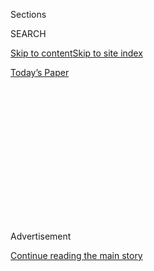 <div id="app">

<div>

<div>

<div>

<div class="NYTAppHideMasthead css-1q2w90k e1suatyy0">

<div class="section css-ui9rw0 e1suatyy2">

<div class="css-eph4ug er09x8g0">

<div class="css-6n7j50">

</div>

<span class="css-1dv1kvn">Sections</span>

<div class="css-10488qs">

<span class="css-1dv1kvn">SEARCH</span>

</div>

[Skip to content](#site-content)[Skip to site
index](#site-index)

</div>

<div class="css-10698na e1huz5gh0">

</div>

</div>

<div id="masthead-bar-one" class="section hasLinks css-15hmgas e1csuq9d3">

<div class="css-uqyvli e1csuq9d0">

</div>

<div class="css-1uqjmks e1csuq9d1">

</div>

<div class="css-9e9ivx">

[](https://myaccount.nytimes3xbfgragh.onion/auth/login?response_type=cookie&client_id=vi)

</div>

<div class="css-1bvtpon e1csuq9d2">

[Today’s
Paper](https://www.nytimes3xbfgragh.onion/section/todayspaper)

</div>

</div>

</div>

</div>

<div data-aria-hidden="false">

<div id="site-content" data-role="main">

<div>

<div class="css-1aor85t" style="opacity:0.000000001;z-index:-1;visibility:hidden">

<div class="css-1hqnpie">

<div class="css-epjblv">

<span class="css-z6pdnw">A Shrimp Roll Inspired by
Ikea</span>

</div>

<div class="css-k008qs">

<div class="css-1iwv8en">

<span class="css-18z7m18"></span>

<div>

<div>

</div>

</div>

</div>

<span class="css-1n6z4y">https://nyti.ms/2FzhFKs</span>

<div class="css-1705lsu">

<div class="css-4xjgmj">

<div class="css-4skfbu" data-role="toolbar" data-aria-label="Social Media Share buttons, Save button, and Comments Panel with current comment count" data-testid="share-tools">

  - 
  - 
  - 
  - 
    
    <div class="css-6n7j50">
    
    </div>

  - 

</div>

</div>

</div>

</div>

</div>

</div>

<div class="css-13pd83m">

</div>

<div id="top-wrapper" class="css-1sy8kpn">

<div id="top-slug" class="css-l9onyx">

Advertisement

</div>

[Continue reading the main
story](#after-top)

<div class="ad top-wrapper" style="text-align:center;height:100%;display:block;min-height:250px">

<div id="top" class="place-ad" data-position="top" data-size-key="top">

</div>

</div>

<div id="after-top">

</div>

</div>

<div id="sponsor-wrapper" class="css-1hyfx7x">

<div id="sponsor-slug" class="css-19vbshk">

Supported by

</div>

[Continue reading the main
story](#after-sponsor)

<div id="sponsor" class="ad sponsor-wrapper" style="text-align:center;height:100%;display:block">

</div>

<div id="after-sponsor">

</div>

</div>

[Eat](/column/magazine-eat "Eat")

<div class="css-1vkm6nb ehdk2mb0">

# A Shrimp Roll Inspired by Ikea

</div>

<div class="css-79elbk" data-testid="photoviewer-wrapper">

<div class="css-z3e15g" data-testid="photoviewer-wrapper-hidden">

</div>

<div class="css-1a48zt4 ehw59r15" data-testid="photoviewer-children">

![<span class="css-i48y28 e13ogyst0" data-aria-hidden="true">Rock-shrimp
roll.</span><span class="css-ach9cc e1z0qqy90" itemprop="copyrightHolder"><span class="css-1ly73wi e1tej78p0">Credit...</span><span><span>Bobby
Doherty for The New York Times. Food stylist: Maggie Ruggiero. Prop
stylist: Margaret MacMillan
Jones.</span></span></span>](https://static01.graylady3jvrrxbe.onion/images/2019/06/30/magazine/30mag-eat/48bcfb92f92f4965a83b73fa9ad61f13-articleLarge.jpg?quality=75&auto=webp&disable=upscale)

</div>

</div>

<div class="css-xt80pu e12qa4dv0">

<div class="css-18e8msd">

<div class="css-vp77d3 epjyd6m0">

<div class="css-1baulvz">

By <span class="css-1baulvz last-byline" itemprop="name">Gabrielle
Hamilton</span>

</div>

</div>

  - June 26,
    2019

  - 
    
    <div class="css-4xjgmj">
    
    <div class="css-d8bdto" data-role="toolbar" data-aria-label="Social Media Share buttons, Save button, and Comments Panel with current comment count" data-testid="share-tools">
    
      - 
      - 
      - 
      - 
        
        <div class="css-6n7j50">
        
        </div>
    
      - 
    
    </div>
    
    </div>

</div>

</div>

<div class="section meteredContent css-1r7ky0e" name="articleBody" itemprop="articleBody">

<div class="css-1fanzo5 StoryBodyCompanionColumn">

<div class="css-53u6y8">

I still briefly flounder when I meet someone — at the dog run, at the
laundry or in line at the bodega — and as the conversation turns to work
and I say I have a restaurant, they ask: What kind of restaurant is it?

The question strikes me as anachronistic, like when you have to fill out
those forms at the doctor’s office and they ask you for your three phone
numbers: daytime, evening, office.

And my answer even more so, given that we now have restaurants of such
micro-specificity as “Isan cooking of northeastern Thailand.” “Creative
American?” I offer with a wobbly question mark, falling back on the
neatly supplied category it was given by the Zagat guide after we opened
in 1999; 20 years ago that was a statement meant to distinguish you in a
landscape of Italian or French.

We serve a pretty straightforward shrimp roll at lunch right now, but we
are not by any stretch a seafood restaurant. It comes with a side of
French fries, but we are as far away from a Maine-inflected lobster
shack as you can get. Still, “creative American” feels vague and
inadequate. Other times, more confidently, I’ve said, “It’s tiny, very
small.” Hoping to sum it up, I’ve also tried: “I’m a salt-and-pepper
cook. It’s all olive oil, parsley and lemon.”

</div>

</div>

<div class="css-1fanzo5 StoryBodyCompanionColumn">

<div class="css-53u6y8">

I’ve found it helps a lot to just name the actual menu items: “Sometimes
we run a whole grilled fish with toasted fennel oil, and in the winter,
braised lamb shoulder with preserved lemons. When we can get it,
monkfish liver on buttered toast. Same with the rabbit kidneys.”

If there’s time and the conversation gets going, I have sometimes
explained: “It’s a personal restaurant. The food reflects a lot of my
own experiences and appetites.” But I take extreme care with that, since
lately the “narrative” aspect of eating out in a restaurant can often
take an absurd turn, with the waiter standing there explaining the menu
to you. “So, every dish here tells a story,” he begins, taking you
hostage, and you immediately start looking for a magic getaway taxi to
pull up in front honking for you. As Anton Chekhov said: Don’t tell me
the moon is shining; show me the glint of light on the broken glass.

Take that shrimp roll, for instance. We use rock shrimp — a kind of
“poor man’s lobster” — and there’s a sliced hard-boiled egg shingled
on top with crosswise sliced coins of bitter endive. I love the clean
crunch of that endive so much. The bun is griddled, not just on the
outside but split and griddled on the inside too — getting the most
possible surface area of the best part of the bun: the warm, sweet,
buttery part. We pile the salad — plenty of mayonnaise, plenty of rock
shrimp, very little onion and celery — onto the bun so generously that
this could be a fork-and-knife deal.

The rock shrimp — so called as their shells are rock-hard, unlike the
brown, pink and tiger varieties, whose shells more closely resemble
flimsy plastic — have sweet meats and a texture that resembles uncannily
the tail meat of lobsters. They come from deep cold waters in Florida
and the harvest practices are monitored — no coral damage, no
overfishing — and the shrimp are happily affordable.

</div>

</div>

<div class="css-79elbk" data-testid="photoviewer-wrapper">

<div class="css-z3e15g" data-testid="photoviewer-wrapper-hidden">

</div>

<div class="css-1a48zt4 ehw59r15" data-testid="photoviewer-children">

![<span class="css-i48y28 e13ogyst0" data-aria-hidden="true">Some rock
shrimp in an ice
bath.</span><span class="css-ach9cc e1z0qqy90" itemprop="copyrightHolder"><span class="css-1ly73wi e1tej78p0">Credit...</span><span>Bobby
Doherty for The New York Times. Food stylist: Maggie Ruggiero. Prop
stylist: Margaret MacMillan
Jones.</span></span>](https://static01.graylady3jvrrxbe.onion/images/2019/06/30/magazine/30mag-eat-02/48bcfb92f92f4965a83b73fa9ad61f13-1-articleLarge.jpg?quality=75&auto=webp&disable=upscale)

</div>

</div>

<div class="css-1fanzo5 StoryBodyCompanionColumn">

<div class="css-53u6y8">

If there’s one sure way I’ve always described the restaurant, if there’s
one constant through line to the story here, it’s about being thrifty.
The restaurant has always had expensive tastes but modest means. I’ve
spent my career making excellent use of the low cuts, the discards, the
crumbs, the castoffs. Our roasted marrow bones used to be sent by the
butcher free — for our dogs, he thought\! Now they are $3.95 a pound.

</div>

</div>

<div class="css-1fanzo5 StoryBodyCompanionColumn">

<div class="css-53u6y8">

While the negroni we serve comes from that late-afternoon piazza in
Rome, with all the Italians sitting around in their cashmere sweaters
and suede loafers, and the Calvados omelet on our dessert menu comes
from a summer trip to France, this rock-shrimp roll comes, in a way,
from the Ikea in Brooklyn. There’s a bike ride I loved to take all the
way out to the maritime wonder that is Red Hook, Brooklyn — not for a
bookcase or a bed frame or a stylish affordable pendant lamp — but just
to go to the cafeteria and get the open-faced shrimp-salad sandwich on
rye bread and then to sit on a bench just past the parking lot, looking
out at the industrial mouth of New York Harbor, those mesmerizing
colossal ocean liners and oil tankers and cargo ships being tugged in
and out. But that back story need never make its way to the table. The
piled-up rock-shrimp roll speaks for itself.

**Recipe:** [Rock-shrimp
roll](https://cooking.nytimes3xbfgragh.onion/recipes/1020322-rock-shrimp-roll)

</div>

</div>

</div>

<div>

</div>

<div>

</div>

<div>

</div>

<div>

<div id="bottom-wrapper" class="css-1ede5it">

<div id="bottom-slug" class="css-l9onyx">

Advertisement

</div>

[Continue reading the main
story](#after-bottom)

<div id="bottom" class="ad bottom-wrapper" style="text-align:center;height:100%;display:block;min-height:90px">

</div>

<div id="after-bottom">

</div>

</div>

</div>

</div>

</div>

## Site Index

<div>

</div>

## Site Information Navigation

  - [© <span>2020</span> <span>The New York Times
    Company</span>](https://help.nytimes3xbfgragh.onion/hc/en-us/articles/115014792127-Copyright-notice)

<!-- end list -->

  - [NYTCo](https://www.nytco.com/)
  - [Contact
    Us](https://help.nytimes3xbfgragh.onion/hc/en-us/articles/115015385887-Contact-Us)
  - [Work with us](https://www.nytco.com/careers/)
  - [Advertise](https://nytmediakit.com/)
  - [T Brand Studio](http://www.tbrandstudio.com/)
  - [Your Ad
    Choices](https://www.nytimes3xbfgragh.onion/privacy/cookie-policy#how-do-i-manage-trackers)
  - [Privacy](https://www.nytimes3xbfgragh.onion/privacy)
  - [Terms of
    Service](https://help.nytimes3xbfgragh.onion/hc/en-us/articles/115014893428-Terms-of-service)
  - [Terms of
    Sale](https://help.nytimes3xbfgragh.onion/hc/en-us/articles/115014893968-Terms-of-sale)
  - [Site
    Map](https://spiderbites.nytimes3xbfgragh.onion)
  - [Help](https://help.nytimes3xbfgragh.onion/hc/en-us)
  - [Subscriptions](https://www.nytimes3xbfgragh.onion/subscription?campaignId=37WXW)

</div>

</div>

</div>

</div>
